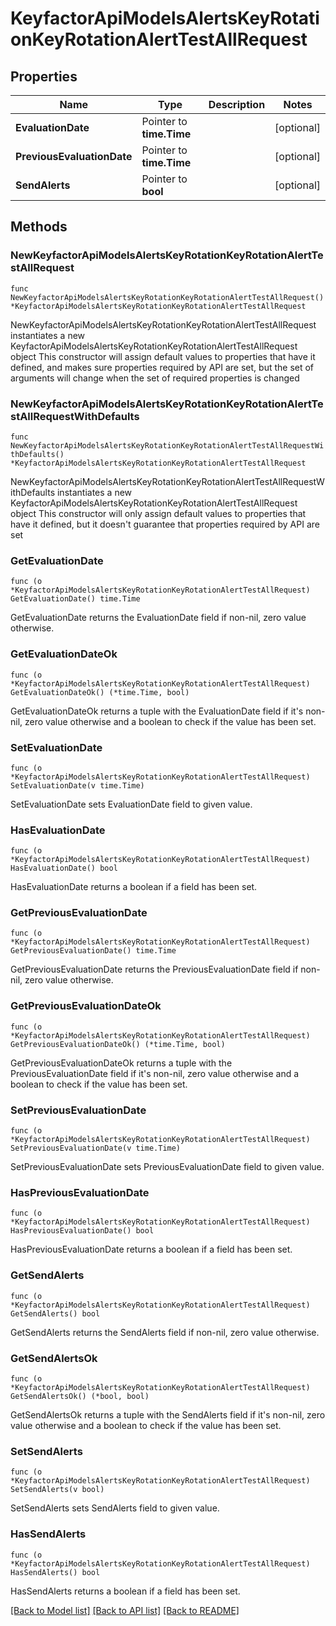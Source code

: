 # KeyfactorApiModelsAlertsKeyRotationKeyRotationAlertTestAllRequest

## Properties

Name | Type | Description | Notes
------------ | ------------- | ------------- | -------------
**EvaluationDate** | Pointer to **time.Time** |  | [optional] 
**PreviousEvaluationDate** | Pointer to **time.Time** |  | [optional] 
**SendAlerts** | Pointer to **bool** |  | [optional] 

## Methods

### NewKeyfactorApiModelsAlertsKeyRotationKeyRotationAlertTestAllRequest

`func NewKeyfactorApiModelsAlertsKeyRotationKeyRotationAlertTestAllRequest() *KeyfactorApiModelsAlertsKeyRotationKeyRotationAlertTestAllRequest`

NewKeyfactorApiModelsAlertsKeyRotationKeyRotationAlertTestAllRequest instantiates a new KeyfactorApiModelsAlertsKeyRotationKeyRotationAlertTestAllRequest object
This constructor will assign default values to properties that have it defined,
and makes sure properties required by API are set, but the set of arguments
will change when the set of required properties is changed

### NewKeyfactorApiModelsAlertsKeyRotationKeyRotationAlertTestAllRequestWithDefaults

`func NewKeyfactorApiModelsAlertsKeyRotationKeyRotationAlertTestAllRequestWithDefaults() *KeyfactorApiModelsAlertsKeyRotationKeyRotationAlertTestAllRequest`

NewKeyfactorApiModelsAlertsKeyRotationKeyRotationAlertTestAllRequestWithDefaults instantiates a new KeyfactorApiModelsAlertsKeyRotationKeyRotationAlertTestAllRequest object
This constructor will only assign default values to properties that have it defined,
but it doesn't guarantee that properties required by API are set

### GetEvaluationDate

`func (o *KeyfactorApiModelsAlertsKeyRotationKeyRotationAlertTestAllRequest) GetEvaluationDate() time.Time`

GetEvaluationDate returns the EvaluationDate field if non-nil, zero value otherwise.

### GetEvaluationDateOk

`func (o *KeyfactorApiModelsAlertsKeyRotationKeyRotationAlertTestAllRequest) GetEvaluationDateOk() (*time.Time, bool)`

GetEvaluationDateOk returns a tuple with the EvaluationDate field if it's non-nil, zero value otherwise
and a boolean to check if the value has been set.

### SetEvaluationDate

`func (o *KeyfactorApiModelsAlertsKeyRotationKeyRotationAlertTestAllRequest) SetEvaluationDate(v time.Time)`

SetEvaluationDate sets EvaluationDate field to given value.

### HasEvaluationDate

`func (o *KeyfactorApiModelsAlertsKeyRotationKeyRotationAlertTestAllRequest) HasEvaluationDate() bool`

HasEvaluationDate returns a boolean if a field has been set.

### GetPreviousEvaluationDate

`func (o *KeyfactorApiModelsAlertsKeyRotationKeyRotationAlertTestAllRequest) GetPreviousEvaluationDate() time.Time`

GetPreviousEvaluationDate returns the PreviousEvaluationDate field if non-nil, zero value otherwise.

### GetPreviousEvaluationDateOk

`func (o *KeyfactorApiModelsAlertsKeyRotationKeyRotationAlertTestAllRequest) GetPreviousEvaluationDateOk() (*time.Time, bool)`

GetPreviousEvaluationDateOk returns a tuple with the PreviousEvaluationDate field if it's non-nil, zero value otherwise
and a boolean to check if the value has been set.

### SetPreviousEvaluationDate

`func (o *KeyfactorApiModelsAlertsKeyRotationKeyRotationAlertTestAllRequest) SetPreviousEvaluationDate(v time.Time)`

SetPreviousEvaluationDate sets PreviousEvaluationDate field to given value.

### HasPreviousEvaluationDate

`func (o *KeyfactorApiModelsAlertsKeyRotationKeyRotationAlertTestAllRequest) HasPreviousEvaluationDate() bool`

HasPreviousEvaluationDate returns a boolean if a field has been set.

### GetSendAlerts

`func (o *KeyfactorApiModelsAlertsKeyRotationKeyRotationAlertTestAllRequest) GetSendAlerts() bool`

GetSendAlerts returns the SendAlerts field if non-nil, zero value otherwise.

### GetSendAlertsOk

`func (o *KeyfactorApiModelsAlertsKeyRotationKeyRotationAlertTestAllRequest) GetSendAlertsOk() (*bool, bool)`

GetSendAlertsOk returns a tuple with the SendAlerts field if it's non-nil, zero value otherwise
and a boolean to check if the value has been set.

### SetSendAlerts

`func (o *KeyfactorApiModelsAlertsKeyRotationKeyRotationAlertTestAllRequest) SetSendAlerts(v bool)`

SetSendAlerts sets SendAlerts field to given value.

### HasSendAlerts

`func (o *KeyfactorApiModelsAlertsKeyRotationKeyRotationAlertTestAllRequest) HasSendAlerts() bool`

HasSendAlerts returns a boolean if a field has been set.


[[Back to Model list]](../README.md#documentation-for-models) [[Back to API list]](../README.md#documentation-for-api-endpoints) [[Back to README]](../README.md)


